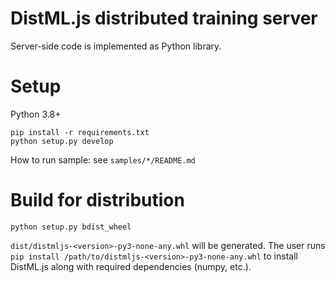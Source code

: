 # DistML.js distributed training server

Server-side code is implemented as Python library.

# Setup

Python 3.8+

```
pip install -r requirements.txt
python setup.py develop
```

How to run sample: see `samples/*/README.md`

# Build for distribution

```
python setup.py bdist_wheel
```

`dist/distmljs-<version>-py3-none-any.whl` will be generated. The user runs `pip install /path/to/distmljs-<version>-py3-none-any.whl` to install DistML.js along with required dependencies (numpy, etc.).
